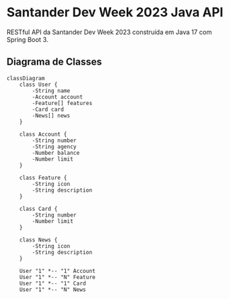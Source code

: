 # Santander Dev Week 2023 Java API

RESTful API da Santander Dev Week 2023 construída em Java 17 com Spring Boot 3.

## Diagrama de Classes

```mermaid
classDiagram
    class User {
        -String name
        -Account account
        -Feature[] features
        -Card card
        -News[] news
    }
    
    class Account {
        -String number
        -String agency
        -Number balance
        -Number limit
    }
    
    class Feature {
        -String icon
        -String description
    }
    
    class Card {
        -String number
        -Number limit
    }
    
    class News {
        -String icon
        -String description
    }

    User "1" *-- "1" Account
    User "1" *-- "N" Feature
    User "1" *-- "1" Card
    User "1" *-- "N" News
```
